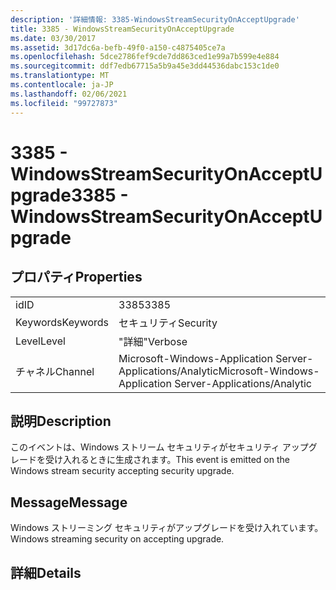 ```yaml
---
description: '詳細情報: 3385-WindowsStreamSecurityOnAcceptUpgrade'
title: 3385 - WindowsStreamSecurityOnAcceptUpgrade
ms.date: 03/30/2017
ms.assetid: 3d17dc6a-befb-49f0-a150-c4875405ce7a
ms.openlocfilehash: 5dce2786fef9cde7dd863ced1e99a7b599e4e884
ms.sourcegitcommit: ddf7edb67715a5b9a45e3dd44536dabc153c1de0
ms.translationtype: MT
ms.contentlocale: ja-JP
ms.lasthandoff: 02/06/2021
ms.locfileid: "99727873"
---
```

# <a name="3385---windowsstreamsecurityonacceptupgrade"></a><span data-ttu-id="94b92-103">3385 - WindowsStreamSecurityOnAcceptUpgrade</span><span class="sxs-lookup"><span data-stu-id="94b92-103">3385 - WindowsStreamSecurityOnAcceptUpgrade</span></span>

## <a name="properties"></a><span data-ttu-id="94b92-104">プロパティ</span><span class="sxs-lookup"><span data-stu-id="94b92-104">Properties</span></span>  
  
|||  
|-|-|  
|<span data-ttu-id="94b92-105">id</span><span class="sxs-lookup"><span data-stu-id="94b92-105">ID</span></span>|<span data-ttu-id="94b92-106">3385</span><span class="sxs-lookup"><span data-stu-id="94b92-106">3385</span></span>|  
|<span data-ttu-id="94b92-107">Keywords</span><span class="sxs-lookup"><span data-stu-id="94b92-107">Keywords</span></span>|<span data-ttu-id="94b92-108">セキュリティ</span><span class="sxs-lookup"><span data-stu-id="94b92-108">Security</span></span>|  
|<span data-ttu-id="94b92-109">Level</span><span class="sxs-lookup"><span data-stu-id="94b92-109">Level</span></span>|<span data-ttu-id="94b92-110">"詳細"</span><span class="sxs-lookup"><span data-stu-id="94b92-110">Verbose</span></span>|  
|<span data-ttu-id="94b92-111">チャネル</span><span class="sxs-lookup"><span data-stu-id="94b92-111">Channel</span></span>|<span data-ttu-id="94b92-112">Microsoft-Windows-Application Server-Applications/Analytic</span><span class="sxs-lookup"><span data-stu-id="94b92-112">Microsoft-Windows-Application Server-Applications/Analytic</span></span>|  
  
## <a name="description"></a><span data-ttu-id="94b92-113">説明</span><span class="sxs-lookup"><span data-stu-id="94b92-113">Description</span></span>  

 <span data-ttu-id="94b92-114">このイベントは、Windows ストリーム セキュリティがセキュリティ アップグレードを受け入れるときに生成されます。</span><span class="sxs-lookup"><span data-stu-id="94b92-114">This event is emitted on the Windows stream security accepting security upgrade.</span></span>  
  
## <a name="message"></a><span data-ttu-id="94b92-115">Message</span><span class="sxs-lookup"><span data-stu-id="94b92-115">Message</span></span>  

 <span data-ttu-id="94b92-116">Windows ストリーミング セキュリティがアップグレードを受け入れています。</span><span class="sxs-lookup"><span data-stu-id="94b92-116">Windows streaming security on accepting upgrade.</span></span>  
  
## <a name="details"></a><span data-ttu-id="94b92-117">詳細</span><span class="sxs-lookup"><span data-stu-id="94b92-117">Details</span></span>
